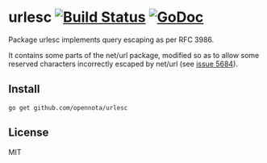 urlesc [![Build Status](https://travis-ci.org/opennota/urlesc.png?branch=master)](https://travis-ci.org/opennota/urlesc) [![GoDoc](http://godoc.org/github.com/opennota/urlesc?status.svg)](http://godoc.org/github.com/opennota/urlesc)
======

Package urlesc implements query escaping as per RFC 3986.

It contains some parts of the net/url package, modified so as to allow
some reserved characters incorrectly escaped by net/url (see [issue 5684](https://github.com/golang/go/issues/5684)).

## Install

    go get github.com/opennota/urlesc

## License

MIT

